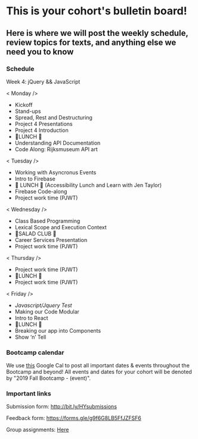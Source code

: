 # This is your cohort's bulletin board! 
## Here is where we will post the weekly schedule, review topics for texts, and anything else we need you to know

### Schedule
Week 4: jQuery && JavaScript

< Monday /> 
* Kickoff
* Stand-ups
* Spread, Rest and Destructuring
* Project 4 Presentations
* Project 4 Introduction
* 🍴LUNCH 🍴
* Understanding API Documentation
* Code Along: Rijksmuseum API art


< Tuesday /> 
* Working with Asyncronus Events
* Intro to Firebase
* 🍴 LUNCH 🍴 (Accessibility Lunch and Learn with Jen Taylor)
* Firebase Code-along
* Project work time (PJWT)


< Wednesday /> 
* Class Based Programming
* Lexical Scope and Execution Context
* 🥗SALAD CLUB 🥗
* Career Services Presentation
* Project work time (PJWT)


< Thursday /> 
* Project work time (PJWT)
* 🍴LUNCH 🍴 
* Project work time (PJWT)


< Friday />
* _Javascript/Jquery Test_
* Making our Code Modular
* Intro to React
* 🍴LUNCH 🍴
* Breaking our app into Components
* Show ‘n’ Tell


### Bootcamp calendar
We use [this](https://calendar.google.com/calendar/embed?src=hackeryou.com_ckj6930nr6kraakaisos09cccs%40group.calendar.google.com&ctz=America%2FToronto) Google Cal to post all important dates & events throughout the Bootcamp and beyond! All events and dates for your cohort will be denoted by "2019 Fall Bootcamp - (event)".

### Important links
Submission form: http://bit.ly/HYsubmissions

Feedback form: https://forms.gle/g9f6G8LB5FfJZFSF6

Group assignments: [Here](https://docs.google.com/spreadsheets/d/12P9pcvsRTf7Qek_FYETltPLghetwuyy5epxRaxqRns4/edit#gid=1112317742)


